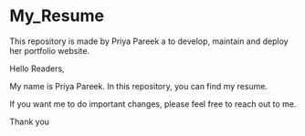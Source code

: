 # My_Resume

This repository is made by Priya Pareek a to develop, maintain and deploy her portfolio website.

Hello Readers,

My name is Priya Pareek. In this repository, you can find my resume.

If you want me to do important changes, please feel free to reach out to me.

Thank you



